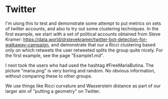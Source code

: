 # Twitter
I'm uisng this to test and demonstrate some attempt to put metrics on sets of twitter accounts, and also to try out some clustering techniques. 
In the first example, we start with a set of political accounts obtained from Steve Kramer:  https://data.world/drstevekramer/twitter-bot-detection-for-walkaway-campaign, and demonstrate that our a Ricci clustering based only on which retweets the user retweeted splits the group quite nicely. 
For the first example, see the page "Example1.md". 

I next took the users who had used the hashtag #FreeMariaButina.   The picture "maria.png" is very boring and random.  No obvious information, without comparing these to other groups. 

We use things like Ricci curvature and Wasserstein distance as part of our larger aim of "putting a geometry" on Twitter.  
